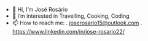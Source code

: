 - 👋 Hi, I’m José Rosário
- 👀 I’m interested in Travelling, Cooking, Coding
- 📫 How to reach me: 
    . joserosario15@outlook.com
    . https://www.linkedin.com/in/jose-rosario22/
